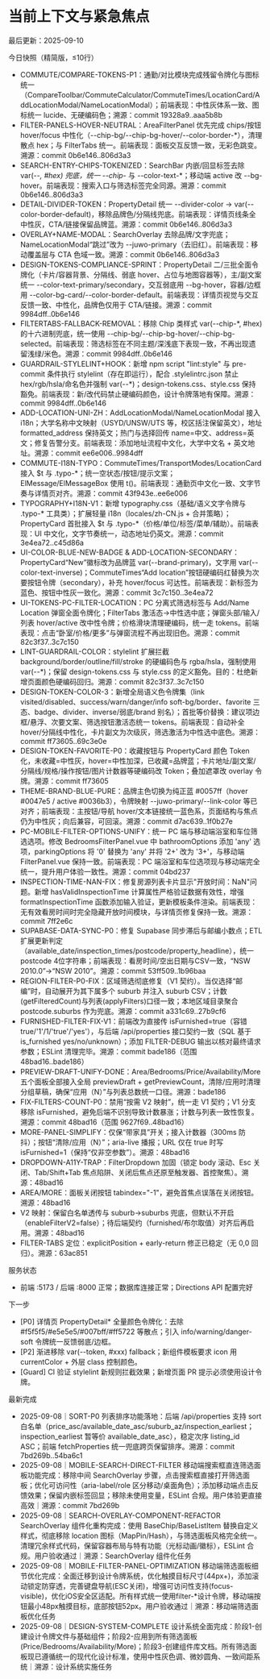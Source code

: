 # 当前上下文与紧急焦点
最后更新：2025-09-10

今日快照（精简版，≤10行）
- COMMUTE/COMPARE-TOKENS-P1：通勤/对比模块完成残留令牌化与图标统一（CompareToolbar/CommuteCalculator/CommuteTimes/LocationCard/AddLocationModal/NameLocationModal）；前端表现：中性灰体系一致、图标统一 lucide、无硬编码色；溯源：commit 19328a9..aaa5b8b
- FILTER-PANELS-HOVER-NEUTRAL：AreaFilterPanel 优先完成 chips/按钮 hover/focus 中性化（--chip-bg/--chip-bg-hover/--color-border-*），清理散点 hex；与 FilterTabs 统一。前端表现：面板交互反馈一致，无彩色跳变。溯源：commit 0b6e146..806d3a3
- SEARCH-ENTRY-CHIPS-TOKENIZED：SearchBar 内嵌/回显标签去除 var(--*, #hex) 兜底，统一 --chip-* 与 --color-text-*；移动端 active 改 --bg-hover。前端表现：搜索入口与筛选标签完全同源。溯源：commit 0b6e146..806d3a3
- DETAIL-DIVIDER-TOKEN：PropertyDetail 统一 --divider-color → var(--color-border-default)，移除品牌色/分隔线兜底。前端表现：详情页线条全中性灰，CTA/链接保留品牌蓝。溯源：commit 0b6e146..806d3a3
- OVERLAY+NAME-MODAL：SearchOverlay 去除品牌/文字兜底；NameLocationModal“跳过”改为 --juwo-primary（去旧红）。前端表现：移动覆盖层与 CTA 色域一致。溯源：commit 0b6e146..806d3a3
- DESIGN-TOKENS-COMPLIANCE-SPRINT：PropertyDetail 二/三批全面令牌化（卡片/容器背景、分隔线、弱底 hover、占位与地图容器等），主/副文案统一 --color-text-primary/secondary，交互弱底用 --bg-hover，容器/边框用 --color-bg-card/--color-border-default。前端表现：详情页视觉与交互反馈一致、中性化，品牌色仅用于 CTA/链接。溯源：commit 9984dff..0b6e146
- FILTERTABS-FALLBACK-REMOVAL：移除 Chip 类样式 var(--chip-*, #hex) 的十六进制兜底，统一使用 --chip-bg/--chip-bg-hover/--chip-bg-selected。前端表现：筛选标签在不同主题/深浅底下表现一致，不再出现遗留浅绿/米色。溯源：commit 9984dff..0b6e146
- GUARDRAIL-STYLELINT+HOOK：新增 npm script "lint:style" 与 pre-commit 条件执行 stylelint（存在即运行），配合 .stylelintrc.json 禁止 hex/rgb/hsla/命名色并强制 var(--*)；design-tokens.css、style.css 保持豁免。前端表现：新/改代码禁止硬编码颜色，设计令牌落地有保障。溯源：commit 9984dff..0b6e146
- ADD-LOCATION-UNI-ZH：AddLocationModal/NameLocationModal 接入 i18n；大学名称中文映射（USYD/UNSW/UTS 等，校区括注保留英文），地址 formatted_address 保持英文；热门与选择回传 name=中文、address=英文；修复告警分支。前端表现：添加地址流程中文化，大学中文名 + 英文地址。溯源：commit ee6e006..9984dff
- COMMUTE-I18N-TYPO：CommuteTimes/TransportModes/LocationCard 接入 $t 与 .typo-*；统一空状态/按钮/提示文案；ElMessage/ElMessageBox 使用 t()。前端表现：通勤页中文化一致、文字节奏与详情页对齐。溯源：commit 43f943e..ee6e006
- TYPOGRAPHY+I18N-V1：新增 typography.css（基础/语义文字令牌与 .typo-* 工具类）；扩展轻量 i18n（locales/zh-CN.js + 合并策略）；PropertyCard 首批接入 $t 与 .typo-*（价格/单位/标签/菜单/辅助）。前端表现：UI 中文化，文字节奏统一，动态地址仍英文。溯源：commit 3e4ea72..c45d86a
- UI-COLOR-BLUE-NEW-BADGE & ADD-LOCATION-SECONDARY：PropertyCard“New”徽标改为品牌蓝 var(--brand-primary)，文字用 var(--color-text-inverse)；CommuteTimes“Add location”按钮硬编码红替换为次要按钮令牌（secondary），补充 hover/focus 可达性。前端表现：新标签为蓝色、按钮中性灰一致化。溯源：commit 3c7c150..3e4ea72
- UI-TOKENS-PC-FILTER-LOCATION：PC 分离式筛选标签与 Add/Name Location 弹窗全面令牌化；FilterTabs 激活态→中性选中底；弹窗头部/输入/列表 hover/active 改中性令牌；价格滑块清理硬编码，统一走 tokens。前端表现：点击“卧室/价格/更多”与弹窗流程不再出现旧色。溯源：commit 82c3f37..3c7c150
- LINT-GUARDRAIL-COLOR：stylelint 扩展拦截 background/border/outline/fill/stroke 的硬编码色与 rgba/hsla，强制使用 var(--*)；保留 design-tokens.css 与 style.css 的定义豁免。目的：杜绝新增页面颜色硬编码回归。溯源：commit 82c3f37..3c7c150
- DESIGN-TOKEN-COLOR-3：新增全局语义色令牌集（link visited/disabled、success/warn/danger/info soft-bg/border、favorite 三态、badge、divider、inverse/弱底/brand 别名）；首批等价替换：建议项边框/悬浮、次要文案、筛选按钮激活态统一 tokens。前端表现：自动补全 hover/分隔线中性化，卡片副文为次级灰，筛选激活为中性选中底色。溯源：commit ff73605..69c3e0e
- DESIGN-TOKEN-FAVORITE-P0：收藏按钮与 PropertyCard 颜色 Token 化，未收藏=中性灰，hover=中性加深，已收藏=品牌蓝；卡片地址/副文案/分隔线/规格/操作按钮/图片计数器等硬编码改 Token；叠加遮罩改 overlay 令牌。溯源：commit ff73605
- THEME-BRAND-BLUE-PURE：品牌主色切换为纯正蓝 #0057ff（hover #0047e5 / active #0036b3），令牌映射 --juwo-primary/--link-color 等已对齐；前端表现：主按钮/导航 hover/文本链接统一蓝色系，页面结构与焦点仍为中性灰；向后兼容，可回滚。溯源：commit d7ac639..1f0b27e
- PC-MOBILE-FILTER-OPTIONS-UNIFY：统一 PC 端与移动端浴室和车位筛选选项。修改 BedroomsFilterPanel.vue 中 bathroomOptions 添加 'any' 选项，parkingOptions 将 '0' 替换为 'any' 并将 '2+' 改为 '3+'，与移动端 FilterPanel.vue 保持一致。前端表现：PC 端浴室和车位选项现与移动端完全统一，提升用户体验一致性。溯源：commit 04bd237
- INSPECTION-TIME-NAN-FIX：修复房源列表卡片显示"开放时间：NaN"问题。新增 hasValidInspectionTime 计算属性严格验证数据有效性，增强 formatInspectionTime 函数添加输入验证，更新模板条件渲染。前端表现：无有效看房时间时完全隐藏开放时间模块，与详情页修复保持一致。溯源：commit 7ff2e6c
- SUPABASE-DATA-SYNC-P0：修复 Supabase 同步滞后与邮编小数点；ETL 扩展更新判定（available_date/inspection_times/postcode/property_headline），统一 postcode 4位字符串；前端表现：看房时间/空出日期与CSV一致，“NSW 2010.0”→“NSW 2010”。溯源：commit 53ff509..1b96baa
- REGION-FILTER-P0-FIX：区域筛选彻底修复（V1 契约）。当仅选择“邮编”时，自动展开为其下属多个 suburb 并注入 suburb CSV；计数(getFilteredCount)与列表(applyFilters)口径一致；本地区域目录聚合 postcode.suburbs 作为兜底。溯源：commit a331c69..27b9cf6
- FURNISHED-FILTER-FIX-V1：前端改为直接传 isFurnished=true（容错 true/'1'/1/'true'/'yes'），与后端 /api/properties 接口契约一致（SQL 基于 is_furnished yes/no/unknown）；添加 FILTER-DEBUG 输出以核对最终请求参数；ESLint 清理完毕。溯源：commit bade186（范围 48bad16..bade186）
- PREVIEW-DRAFT-UNIFY-DONE：Area/Bedrooms/Price/Availability/More 五个面板全部接入全局 previewDraft + getPreviewCount，清除/应用时清理分组草稿，确保“应用（N）”与列表总数统一口径。溯源：bade186
- FIX-FILTERS-COUNT-P0：禁用“按需 V2 映射”，统一走 V1 契约；V1 分支移除 isFurnished，避免后端不识别导致计数暴涨；计数与列表一致性恢复。溯源：commit 48bad16（范围 9627f69..48bad16）
- MORE-PANEL-SIMPLIFY：仅保“带家具”开关；接入计数器（300ms 防抖）；按钮“清除/应用（N）”；aria-live 播报；URL 仅在 true 时写 isFurnished=1（保持“仅非空参数”）。溯源：48bad16
- DROPDOWN-A11Y-TRAP：FilterDropdown 加固（锁定 body 滚动、Esc 关闭、Tab/Shift+Tab 焦点陷阱、关闭后焦点还原至触发器、首控聚焦）。溯源：48bad16
- AREA/MORE：面板关闭按钮 tabindex="-1"，避免首焦点误落在关闭按钮。溯源：48bad16
- V2 映射：保留白名单透传与 suburb→suburbs 兜底，但默认不开启（enableFilterV2=false）；待后端契约（furnished/布尔取值）对齐后再启用。溯源：48bad16
- FILTER-TABS 定位：explicitPosition + early-return 修正已稳定（无 0,0 回归）。溯源：63ac851

服务状态
- 前端 :5173 / 后端 :8000 正常；数据库连接正常；Directions API 配置完好

下一步
- [P0] 详情页 PropertyDetail* 全量颜色令牌化：去除 #f5f5f5/#e5e5e5/#007bff/#ff5722 等散点；引入 info/warning/danger-soft 令牌统一反馈弱底/边框。
- [P2] 渐进移除 var(--token, #xxx) fallback；新组件模板要求 icon 用 currentColor + 外层 class 控制颜色。
- [Guard] CI 验证 stylelint 新规则拦截效果；新增页面 PR 提示必须使用设计令牌。

最新完成
- 2025-09-08｜SORT-P0
  列表排序功能落地：后端 /api/properties 支持 sort 白名单（price_asc/available_date_asc/suburb_az/inspection_earliest；inspection_earliest 暂等价 available_date_asc），稳定次序 listing_id ASC；前端 fetchProperties 统一兜底跨页保留排序。溯源：commit 7bd269b..54ba6c1
- 2025-09-08｜MOBILE-SEARCH-DIRECT-FILTER
  移动端搜索框直连筛选面板功能完成：移除中间 SearchOverlay 步骤，点击搜索框直接打开筛选面板；优化可访问性（aria-label/role 区分移动/桌面角色）；添加移动端点击反馈效果；保留内嵌标签回显；移除未使用变量，ESLint 合规。用户体验更直接高效｜溯源：commit 7bd269b
- 2025-09-08｜SEARCH-OVERLAY-COMPONENT-REFACTOR
  SearchOverlay 组件化重构完成：使用 BaseChip/BaseListItem 替换自定义样式，彻底移除 location 图标（MapPin/Hash），与筛选面板风格完全统一。清理冗余样式代码，保留容器布局与特有功能（光标动画/徽标），ESLint 合规。用户验收通过｜溯源：SearchOverlay 组件化任务
- 2025-09-08｜MOBILE-FILTER-PANEL-OPTIMIZATION
  移动端筛选面板细节优化完成：全面迁移到设计令牌系统，优化触摸目标尺寸(44px+)，添加滚动锁定防穿透，完善键盘导航(ESC关闭)，增强可访问性支持(focus-visible)，优化iOS安全区适配。所有样式统一使用filter-*设计令牌，移动端按钮最小48px触摸目标，底部按钮52px。用户验收通过｜溯源：移动端筛选面板优化任务
- 2025-09-08｜DESIGN-SYSTEM-COMPLETE
  设计系统全面完成：阶段1-创建设计令牌文件与基础组件；阶段2-应用到所有筛选面板(Price/Bedrooms/Availability/More)；阶段3-创建组件库文档。所有筛选面板现已遵循统一的现代化设计标准，使用中性灰色调、微妙圆角、一致间距系统｜溯源：设计系统实施任务
